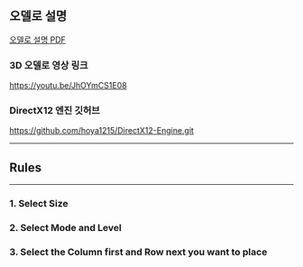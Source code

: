 ## 오델로 설명

[오델로 설명 PDF](https://github.com/user-attachments/files/18266275/4.2D.3D.pdf)


### 3D 오델로 영상 링크

https://youtu.be/JhOYmCS1E08

### DirectX12 엔진 깃허브

https://github.com/hoya1215/DirectX12-Engine.git

---

## Rules
---
### 1. Select Size

### 2. Select Mode and Level

### 3. Select the Column first and Row next you want to place

